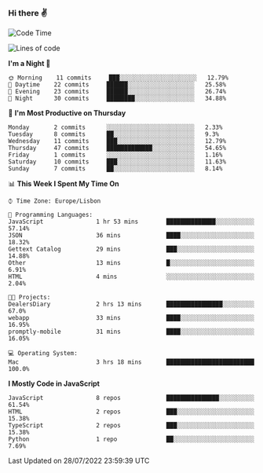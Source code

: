 ### Hi there :v:

<!--
**eusebioaddsilva/eusebioaddsilva** is a ✨ _special_ ✨ repository because its `README.md` (this file) appears on your GitHub profile.

<!--START_SECTION:waka-->
![Code Time](http://img.shields.io/badge/Code%20Time-3%20hrs%2018%20mins-blue)

![Lines of code](https://img.shields.io/badge/From%20Hello%20World%20I%27ve%20Written-622%20Thousand%20lines%20of%20code-blue)

**I'm a Night 🦉** 

```text
🌞 Morning    11 commits     ███░░░░░░░░░░░░░░░░░░░░░░   12.79% 
🌆 Daytime    22 commits     ██████░░░░░░░░░░░░░░░░░░░   25.58% 
🌃 Evening    23 commits     ██████░░░░░░░░░░░░░░░░░░░   26.74% 
🌙 Night      30 commits     ████████░░░░░░░░░░░░░░░░░   34.88%

```
📅 **I'm Most Productive on Thursday** 

```text
Monday       2 commits      ░░░░░░░░░░░░░░░░░░░░░░░░░   2.33% 
Tuesday      8 commits      ██░░░░░░░░░░░░░░░░░░░░░░░   9.3% 
Wednesday    11 commits     ███░░░░░░░░░░░░░░░░░░░░░░   12.79% 
Thursday     47 commits     █████████████░░░░░░░░░░░░   54.65% 
Friday       1 commits      ░░░░░░░░░░░░░░░░░░░░░░░░░   1.16% 
Saturday     10 commits     ███░░░░░░░░░░░░░░░░░░░░░░   11.63% 
Sunday       7 commits      ██░░░░░░░░░░░░░░░░░░░░░░░   8.14%

```


📊 **This Week I Spent My Time On** 

```text
⌚︎ Time Zone: Europe/Lisbon

💬 Programming Languages: 
JavaScript               1 hr 53 mins        ██████████████░░░░░░░░░░░   57.14% 
JSON                     36 mins             ████░░░░░░░░░░░░░░░░░░░░░   18.32% 
Gettext Catalog          29 mins             ███░░░░░░░░░░░░░░░░░░░░░░   14.88% 
Other                    13 mins             █░░░░░░░░░░░░░░░░░░░░░░░░   6.91% 
HTML                     4 mins              ░░░░░░░░░░░░░░░░░░░░░░░░░   2.04%

🐱‍💻 Projects: 
DealersDiary             2 hrs 13 mins       ████████████████░░░░░░░░░   67.0% 
webapp                   33 mins             ████░░░░░░░░░░░░░░░░░░░░░   16.95% 
promptly-mobile          31 mins             ████░░░░░░░░░░░░░░░░░░░░░   16.05%

💻 Operating System: 
Mac                      3 hrs 18 mins       █████████████████████████   100.0%

```

**I Mostly Code in JavaScript** 

```text
JavaScript               8 repos             ███████████████░░░░░░░░░░   61.54% 
HTML                     2 repos             ███░░░░░░░░░░░░░░░░░░░░░░   15.38% 
TypeScript               2 repos             ███░░░░░░░░░░░░░░░░░░░░░░   15.38% 
Python                   1 repo              ██░░░░░░░░░░░░░░░░░░░░░░░   7.69%

```



 Last Updated on 28/07/2022 23:59:39 UTC
<!--END_SECTION:waka-->
